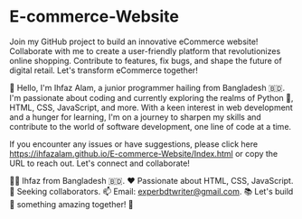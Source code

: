 # E-commerce-Website
Join my GitHub project to build an innovative eCommerce website! Collaborate with me to create a user-friendly platform that revolutionizes online shopping. Contribute to features, fix bugs, and shape the future of digital retail. Let's transform eCommerce together!

👋 Hello, I'm Ihfaz Alam, a junior programmer hailing from Bangladesh 🇧🇩. I'm passionate about coding and currently exploring the realms of Python 🐍, HTML, CSS, JavaScript, and more. With a keen interest in web development and a hunger for learning, I'm on a journey to sharpen my skills and contribute to the world of software development, one line of code at a time. 

If you encounter any issues or have suggestions, please click here https://ihfazalam.github.io/E-commerce-Website/Index.html or copy the URL to reach out. Let's connect and collaborate!



👨‍💻 Ihfaz from Bangladesh 🇧🇩. 
❤️ Passionate about HTML, CSS, JavaScript. 
🤝 Seeking collaborators. 
📫 Email: experbdtwriter@gmail.com.
📚 Let's build 🔨 something amazing together! 🚀
